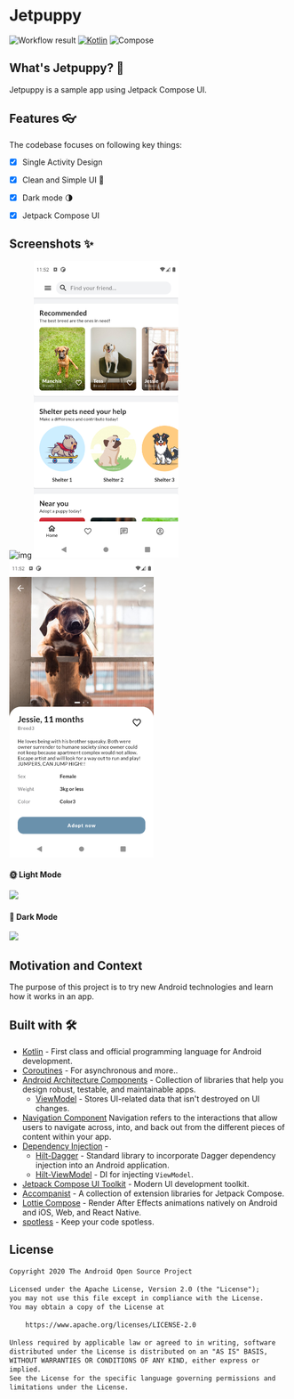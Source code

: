 # Jetpuppy
![Workflow result](https://github.com/ericktijerou/jetpuppy/workflows/Check/badge.svg)
[![Kotlin](https://img.shields.io/badge/Kotlin-1.4.30-blueviolet.svg)](https://kotlinlang.org)
![Compose](https://img.shields.io/badge/Compose-1.0.0--beta01-brightgreen)

## What's Jetpuppy? :rocket:
Jetpuppy is a sample app using Jetpack Compose UI.

## Features  👓

The codebase focuses on following key things:

- [x] Single Activity Design
- [x] Clean and Simple UI 🎨
- [x] Dark mode 🌗
- [x] Jetpack Compose UI


## Screenshots ✨
<!-- You can add more screenshots here if you like -->
![img](image/onboarding.gif)
<img src="/results/screenshot_1.png" width="260">&emsp;<img src="/results/screenshot_2.png" width="260">

#### 🌞 Light Mode

![](result/light_theme.png)

#### 🌙 Dark Mode

![](result/dark_theme.png)

## Motivation and Context
The purpose of this project is to try new Android technologies and learn how it works in an app.

## Built with 🛠

- [Kotlin](https://kotlinlang.org/) - First class and official programming language for Android development.
- [Coroutines](https://kotlinlang.org/docs/reference/coroutines-overview.html) - For asynchronous and more..
- [Android Architecture Components](https://developer.android.com/topic/libraries/architecture) - Collection of libraries that help you design robust, testable, and maintainable apps.
  - [ViewModel](https://developer.android.com/topic/libraries/architecture/viewmodel) - Stores UI-related data that isn't destroyed on UI changes.
- [Navigation Component](https://developer.android.com/guide/navigation/navigation-getting-started) Navigation refers to the interactions that allow users to navigate across, into, and back out from the different pieces of content within your app.
- [Dependency Injection](https://developer.android.com/training/dependency-injection) -
  - [Hilt-Dagger](https://dagger.dev/hilt/) - Standard library to incorporate Dagger dependency injection into an Android application.
  - [Hilt-ViewModel](https://developer.android.com/training/dependency-injection/hilt-jetpack) - DI for injecting `ViewModel`.
- [Jetpack Compose UI Toolkit](https://developer.android.com/jetpack/compose) - Modern UI development toolkit.
- [Accompanist](https://chrisbanes.github.io/accompanist/) - A collection of extension libraries for Jetpack Compose.
- [Lottie Compose](https://github.com/airbnb/lottie/blob/master/android-compose.md) - Render After Effects animations natively on Android and iOS, Web, and React Native.
- [spotless](https://github.com/diffplug/spotless) - Keep your code spotless.

## License
```
Copyright 2020 The Android Open Source Project

Licensed under the Apache License, Version 2.0 (the "License");
you may not use this file except in compliance with the License.
You may obtain a copy of the License at

    https://www.apache.org/licenses/LICENSE-2.0

Unless required by applicable law or agreed to in writing, software
distributed under the License is distributed on an "AS IS" BASIS,
WITHOUT WARRANTIES OR CONDITIONS OF ANY KIND, either express or implied.
See the License for the specific language governing permissions and
limitations under the License.
```